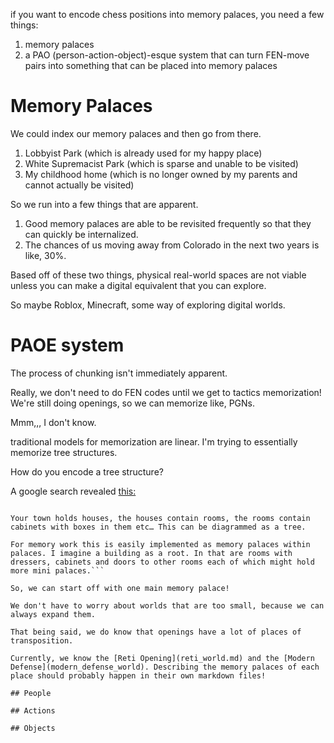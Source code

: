 if you want to encode chess positions into memory palaces, you need a few things:

1. memory palaces
2. a PAO (person-action-object)-esque system that can turn FEN-move pairs into something that can be placed into memory palaces

# Memory Palaces

We could index our memory palaces and then go from there.

1. Lobbyist Park (which is already used for my happy place)
2. White Supremacist Park (which is sparse and unable to be visited)
3. My childhood home (which is no longer owned by my parents and cannot actually be visited)

So we run into a few things that are apparent.

1. Good memory palaces are able to be revisited frequently so that they can quickly be internalized.
2. The chances of us moving away from Colorado in the next two years is like, 30%.

Based off of these two things, physical real-world spaces are not viable unless you can make a digital equivalent that you can explore.

So maybe Roblox, Minecraft, some way of exploring digital worlds.

# PAOE system

The process of chunking isn't immediately apparent.

Really, we don't need to do FEN codes until we get to tactics memorization! We're still doing openings, so we can memorize like, PGNs.

Mmm,,, I don't know.

traditional models for memorization are linear. I'm trying to essentially memorize tree structures.

How do you encode a tree structure?

A google search revealed [this:](https://forum.artofmemory.com/t/remembering-tree-diagrams/47687/2)

```Trees arise from nested containers. When you have a structure in which containers can hold both objects and other containers you have a tree. I think this is called the Composite Pattern in computer science.

Your town holds houses, the houses contain rooms, the rooms contain cabinets with boxes in them etc… This can be diagrammed as a tree.

For memory work this is easily implemented as memory palaces within palaces. I imagine a building as a root. In that are rooms with dressers, cabinets and doors to other rooms each of which might hold more mini palaces.```

So, we can start off with one main memory palace!

We don't have to worry about worlds that are too small, because we can always expand them.

That being said, we do know that openings have a lot of places of transposition.

Currently, we know the [Reti Opening](reti_world.md) and the [Modern Defense](modern_defense_world). Describing the memory palaces of each place should probably happen in their own markdown files!

## People

## Actions

## Objects
